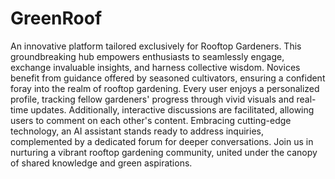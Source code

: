 # GreenRoof
An innovative platform tailored exclusively for Rooftop Gardeners. This groundbreaking hub empowers enthusiasts to seamlessly engage, exchange invaluable insights, and harness collective wisdom. Novices benefit from guidance offered by seasoned cultivators, ensuring a confident foray into the realm of rooftop gardening. Every user enjoys a personalized profile, tracking fellow gardeners' progress through vivid visuals and real-time updates. Additionally, interactive discussions are facilitated, allowing users to comment on each other's content. Embracing cutting-edge technology, an AI assistant stands ready to address inquiries, complemented by a dedicated forum for deeper conversations. Join us in nurturing a vibrant rooftop gardening community, united under the canopy of shared knowledge and green aspirations.
